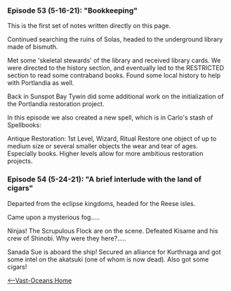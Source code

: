 ### Episode 53 (5-16-21): "Bookkeeping"

This is the first set of notes written directly on this page. 

Continued searching the ruins of Solas, headed to the underground library made of bismuth.

Met some 'skeletal stewards' of the library and received library cards. We were directed to the history section, and eventually led to the RESTRICTED section to read some contraband books. Found some local history to help with Portlandia as well. 

Back in Sunspot Bay Tywin did some additional work on the initialization of the Portlandia restoration project. 

In this episode we also created a new spell, which is in Carlo's stash of Spellbooks:

Antique Restoration:
1st Level, Wizard, Ritual 
Restore one object of up to medium size or several smaller objects the wear and tear of ages. Especially books. Higher levels allow for more ambitious restoration projects. 

### Episode 54 (5-24-21): "A brief interlude with the land of cigars"

Departed from the eclipse kingdoms, headed for the Reese isles. 

Came upon a mysterious fog.....

Ninjas! The Scrupulous Flock are on the scene. Defeated Kisame and his crew of Shinobi. Why were they here?..... 

Sanada Sue is aboard the ship! Secured an alliance for Kurthnaga and got some intel on the akatsuki (one of whom is now dead). Also got some cigars!


[<--Vast-Oceans Home](README.md)